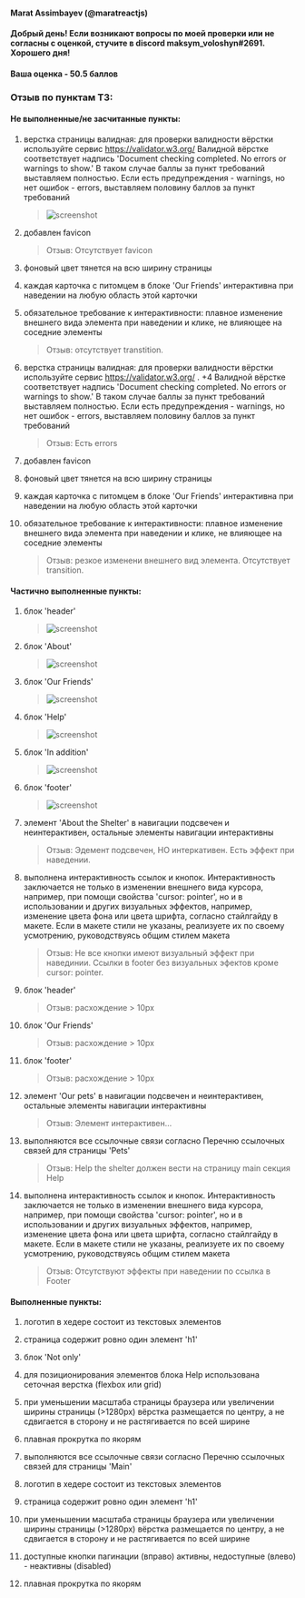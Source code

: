 #### Marat Assimbayev (@maratreactjs)

#### Добрый день! Если возникают вопросы по моей проверки или не согласны с оценкой, стучите в discord maksym_voloshyn#2691. Хорошего дня!

#### Ваша оценка - 50.5 баллов

### Отзыв по пунктам ТЗ:

#### Не выполненные/не засчитанные пункты:

1. верстка страницы валидная: для проверки валидности вёрстки используйте сервис https://validator.w3.org/ Валидной вёрстке соответствует надпись 'Document checking completed. No errors or warnings to show.' В таком случае баллы за пункт требований выставляем полностью. Если есть предупреждения - warnings, но нет ошибок - errors, выставляем половину баллов за пункт требований

   > ![screenshot](https://raw.githubusercontent.com/geominerr/cross-check/main/Stage_1/Shelter/week1/2/Screenshot_validation_error.png)

2. добавлен favicon

   > Отзыв: Отсутствует favicon

3. фоновый цвет тянется на всю ширину страницы

4. каждая карточка с питомцем в блоке 'Our Friends' интерактивна при наведении на любую область этой карточки

5. обязательное требование к интерактивности: плавное изменение внешнего вида элемента при наведении и клике, не влияющее на соседние элементы

   > Отзыв: отсутствует transtition.

6. верстка страницы валидная: для проверки валидности вёрстки используйте сервис https://validator.w3.org/ . +4 Валидной вёрстке соответствует надпись 'Document checking completed. No errors or warnings to show.' В таком случае баллы за пункт требований выставляем полностью. Если есть предупреждения - warnings, но нет ошибок - errors, выставляем половину баллов за пункт требований

   > Отзыв: Есть errors

7. добавлен favicon

8. фоновый цвет тянется на всю ширину страницы

9. каждая карточка с питомцем в блоке 'Our Friends' интерактивна при наведении на любую область этой карточки

10. обязательное требование к интерактивности: плавное изменение внешнего вида элемента при наведении и клике, не влияющее на соседние элементы
    > Отзыв: резкое изменени внешнего вид элемента. Отсутствует transition.

#### Частично выполненные пункты:

1. блок 'header'
   > ![screenshot](https://raw.githubusercontent.com/geominerr/cross-check/main/Stage_1/Shelter/week1/2/Screenshot_pp_header.png)
2. блок 'About'
   > ![screenshot](https://raw.githubusercontent.com/geominerr/cross-check/main/Stage_1/Shelter/week1/2/Screenshot_pp_about.png)
3. блок 'Our Friends'
   > ![screenshot](https://raw.githubusercontent.com/geominerr/cross-check/main/Stage_1/Shelter/week1/2/Screenshot_pp_pets.png)
4. блок 'Help'
   > ![screenshot](https://raw.githubusercontent.com/geominerr/cross-check/main/Stage_1/Shelter/week1/2/Screenshot_pp_help.png)
5. блок 'In addition'
   > ![screenshot](https://raw.githubusercontent.com/geominerr/cross-check/main/Stage_1/Shelter/week1/2/Screenshot_pp_donation.png)
6. блок 'footer'
   > ![screenshot](https://raw.githubusercontent.com/geominerr/cross-check/main/Stage_1/Shelter/week1/2/Screenshot_pp_footer.png)
7. элемент 'About the Shelter' в навигации подсвечен и неинтерактивен, остальные элементы навигации интерактивны
   > Отзыв: Эдемент подсвечен, НО интеркативен. Есть эффект при наведении.
8. выполнена интерактивность ссылок и кнопок. Интерактивность заключается не только в изменении внешнего вида курсора, например, при помощи свойства 'cursor: pointer', но и в использовании и других визуальных эффектов, например, изменение цвета фона или цвета шрифта, согласно стайлгайду в макете. Если в макете стили не указаны, реализуете их по своему усмотрению, руководствуясь общим стилем макета
   > Отзыв: Не все кнопки имеют визуальный эффект при навединии. Ссылки в footer без визуальных эфектов кроме cursor: pointer.
9. блок 'header'
   > Отзыв: расхождение > 10px
10. блок 'Our Friends'
    > Отзыв: расхождение > 10px
11. блок 'footer'
    > Отзыв: расхождение > 10px
12. элемент 'Our pets' в навигации подсвечен и неинтерактивен, остальные элементы навигации интерактивны
    > Отзыв: Элемент интерактивен...
13. выполняются все ссылочные связи согласно Перечню ссылочных связей для страницы 'Pets'
    > Отзыв: Help the shelter должен вести на страницу main секция Help
14. выполнена интерактивность ссылок и кнопок. Интерактивность заключается не только в изменении внешнего вида курсора, например, при помощи свойства 'cursor: pointer', но и в использовании и других визуальных эффектов, например, изменение цвета фона или цвета шрифта, согласно стайлгайду в макете. Если в макете стили не указаны, реализуете их по своему усмотрению, руководствуясь общим стилем макета
    > Отзыв: Отсутствуют эффекты при наведении по ссылка в Footer

#### Выполненные пункты:

1. логотип в хедере состоит из текстовых элементов

2. страница содержит ровно один элемент 'h1'

3. блок 'Not only'

4. для позиционирования элементов блока Help использована сеточная верстка (flexbox или grid)

5. при уменьшении масштаба страницы браузера или увеличении ширины страницы (>1280px) вёрстка размещается по центру, а не сдвигается в сторону и не растягивается по всей ширине

6. плавная прокрутка по якорям

7. выполняются все ссылочные связи согласно Перечню ссылочных связей для страницы 'Main'

8. логотип в хедере состоит из текстовых элементов

9. страница содержит ровно один элемент 'h1'

10. при уменьшении масштаба страницы браузера или увеличении ширины страницы (>1280px) вёрстка размещается по центру, а не сдвигается в сторону и не растягивается по всей ширине

11. доступные кнопки пагинации (вправо) активны, недоступные (влево) - неактивны (disabled)

12. плавная прокрутка по якорям
